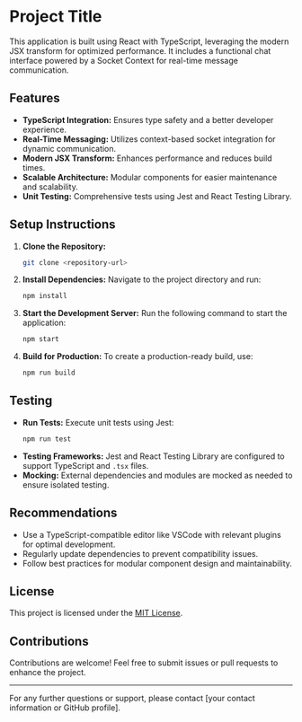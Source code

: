 # Project Title

This application is built using React with TypeScript, leveraging the modern JSX transform for optimized performance. It includes a functional chat interface powered by a Socket Context for real-time message communication.

## Features
- **TypeScript Integration:** Ensures type safety and a better developer experience.
- **Real-Time Messaging:** Utilizes context-based socket integration for dynamic communication.
- **Modern JSX Transform:** Enhances performance and reduces build times.
- **Scalable Architecture:** Modular components for easier maintenance and scalability.
- **Unit Testing:** Comprehensive tests using Jest and React Testing Library.

## Setup Instructions
1. **Clone the Repository:**
   ```bash
   git clone <repository-url>
   ```
2. **Install Dependencies:**
   Navigate to the project directory and run:
   ```bash
   npm install
   ```
3. **Start the Development Server:**
   Run the following command to start the application:
   ```bash
   npm start
   ```
4. **Build for Production:**
   To create a production-ready build, use:
   ```bash
   npm run build
   ```

## Testing
- **Run Tests:** Execute unit tests using Jest:
  ```bash
  npm run test
  ```
- **Testing Frameworks:** Jest and React Testing Library are configured to support TypeScript and `.tsx` files.
- **Mocking:** External dependencies and modules are mocked as needed to ensure isolated testing.

## Recommendations
- Use a TypeScript-compatible editor like VSCode with relevant plugins for optimal development.
- Regularly update dependencies to prevent compatibility issues.
- Follow best practices for modular component design and maintainability.

## License
This project is licensed under the [MIT License](LICENSE).

## Contributions
Contributions are welcome! Feel free to submit issues or pull requests to enhance the project.

---

For any further questions or support, please contact [your contact information or GitHub profile].
